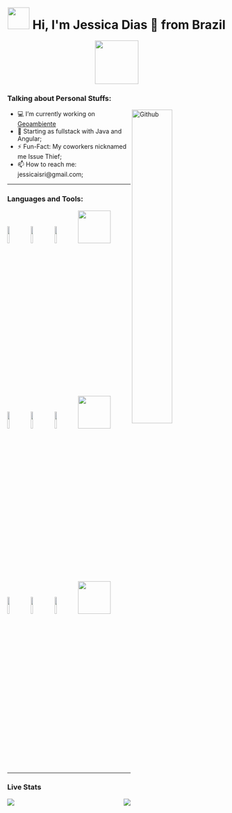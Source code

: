 <h1 align="center"><img src="https://raw.githubusercontent.com/alexnaiman/alexnaiman/master/resources/welcomeglitch.gif" width="50px" /><b> Hi, I'm Jessica Dias 🚀 from Brazil</b></h1>

<p align="center">
  <a href="https://www.linkedin.com/in/jessica-dias1/">
    <img width="100px" src="https://img.shields.io/badge/-LinkedIn-blue?style=flat&logo=Linkedin&logoColor=white">
  </a>
</p>

<h3>Talking about Personal Stuffs:</h3>
<img width="43%" align="right" alt="Github" src="https://media.tenor.com/images/df8c44a1d20ab367fdcb21880985fd33/tenor.gif" />
<ul>
  <li>💻 I’m currently working on <a href="https://www.geoambiente.com.br/">Geoambiente</a></li>
  <li>🌱 Starting as fullstack with Java and Angular;</li>
  <li>⚡️ Fun-Fact: My coworkers nicknamed me Issue Thief;</li>
  <li>📫 How to reach me: jessicaisri@gmail.com;</li>
</ul>
<hr>
<h3>Languages and Tools:</h3>
<p>
  <code><img width="10%" src="https://www.vectorlogo.zone/logos/java/java-ar21.svg"></code>
  <code><img width="10%" src="https://www.vectorlogo.zone/logos/angular/angular-ar21.svg"></code>
  <code><img width="10%" src="https://www.vectorlogo.zone/logos/docker/docker-ar21.svg"></code>
  <code><img src="https://raw.githubusercontent.com/alexnaiman/alexnaiman/master/resources/PusheenCompute.gif" width="75px"/></code>
  <br />
  <code><img width="10%" src="https://www.vectorlogo.zone/logos/gradle/gradle-ar21.svg"></code>
  <code><img width="10%" src="https://www.vectorlogo.zone/logos/typescriptlang/typescriptlang-ar21.svg"></code>
  <code><img width="10%" src="https://www.vectorlogo.zone/logos/nodejs/nodejs-ar21.svg"></code>
  <code><img src="https://raw.githubusercontent.com/alexnaiman/alexnaiman/master/resources/Confused_Dog.gif" width="75px" /></code>
  <br />
  <code><img width="10%" src="https://www.vectorlogo.zone/logos/git-scm/git-scm-ar21.svg"></code>
  <code><img width="10%" src="https://www.vectorlogo.zone/logos/jetbrains/jetbrains-ar21.svg"></code>
  <code><img width="10%" src="https://www.vectorlogo.zone/logos/php/php-ar21.svg"></code>
  <code><img src="https://github.com/TheDudeThatCode/TheDudeThatCode/blob/master/Assets/hmm.gif" width="75px" /></code>
</p>
<hr>
<h3>Live Stats</h3>
<p>
  <img align="left" src="https://github-readme-stats.vercel.app/api?username=JessicaIsri&hide_border=true&theme=tokyonight" />
  <img align="right" src="https://github-readme-stats.vercel.app/api/top-langs/?username=JessicaIsri&hide_border=true&theme=tokyonight">
</p>
